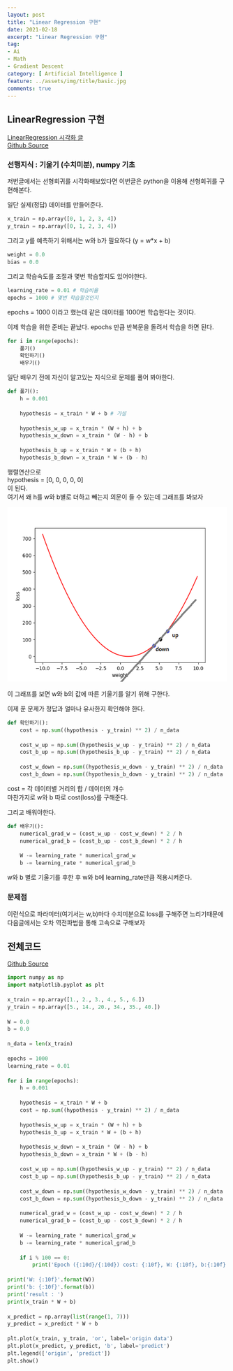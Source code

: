 ```yaml
---
layout: post
title: "Linear Regression 구현"
date: 2021-02-18
excerpt: "Linear Regression 구현"
tag:
- Ai
- Math
- Gradient Descent
category: [ Artificial Intelligence ]
feature: ../assets/img/title/basic.jpg
comments: true
---
```


## LinearRegression 구현

[LinearRegression 시각화 글](https://shsongs.github.io/Linear-Regression/)  
[Github Source](https://github.com/SHSongs/MinimalAI/tree/main/AI/Linear%20regression)

### 선행지식 : 기울기 (수치미분), numpy 기초

저번글에서는 선형회귀를 시각화해보았다면 이번글은 python을 이용해 선형회귀를 구현해본다.  



일단 실제(정답) 데이터를 만들어준다.
```python
x_train = np.array([0, 1, 2, 3, 4])
y_train = np.array([0, 1, 2, 3, 4])
```
그리고 y를 예측하기 위해서는 w와 b가 필요하다 (y = w*x + b)
```python
weight = 0.0
bias = 0.0
```

그리고 학습속도를 조절과 몇번 학습할지도 있어야한다.
```python
learning_rate = 0.01 # 학습비율
epochs = 1000 # 몇번 학습할것인지
```

epochs = 1000 이라고 했는데 같은 데이터를 1000번 학습한다는 것이다.  



이제 학습을 위한 준비는 끝났다. epochs 만큼 반복문을 돌려서 학습을 하면 된다.

```python
for i in range(epochs):
    풀기()
    확인하기()
    배우기()
```

일단 배우기 전에 자신이 알고있는 지식으로 문제를 풀어 봐야한다. 
```python
def 풀기():
    h = 0.001

    hypothesis = x_train * W + b # 가설

    hypothesis_w_up = x_train * (W + h) + b    
    hypothesis_w_down = x_train * (W - h) + b

    hypothesis_b_up = x_train * W + (b + h)
    hypothesis_b_down = x_train * W + (b - h)

```
행렬연산으로  
hypothesis = [0, 0, 0, 0, 0]  
이 된다.  
여기서 왜 h를 w와 b별로 더하고 빼는지 의문이 들 수 있는데 그래프를 봐보자  

<img src="/Images/AI/LRV/06_0.png" height="400">  

이 그래프를 보면 w와 b의 값에 따른 기울기를 알기 위해 구한다.


이제 푼 문제가 정답과 얼마나 유사한지 확인해야 한다.
```python
def 확인하기():
    cost = np.sum((hypothesis - y_train) ** 2) / n_data

    cost_w_up = np.sum((hypothesis_w_up - y_train) ** 2) / n_data
    cost_b_up = np.sum((hypothesis_b_up - y_train) ** 2) / n_data

    cost_w_down = np.sum((hypothesis_w_down - y_train) ** 2) / n_data
    cost_b_down = np.sum((hypothesis_b_down - y_train) ** 2) / n_data
```
cost = 각 데이터별 거리의 합 / 데이터의 개수  
마찬가지로 w와 b 따로 cost(loss)를 구해준다.

그리고 배워야한다. 
```python
def 배우기():
    numerical_grad_w = (cost_w_up - cost_w_down) * 2 / h
    numerical_grad_b = (cost_b_up - cost_b_down) * 2 / h

    W -= learning_rate * numerical_grad_w
    b -= learning_rate * numerical_grad_b

```
w와 b 별로 기울기를 후한 후 w와 b에 learning_rate만큼 적용시켜준다.


### 문제점
이런식으로 파라미터(여기서는 w,b)마다 수치미분으로 loss를 구해주면 느리기때문에 다음글에서는 오차 역전파법을 통해 고속으로 구해보자  



## 전체코드

[Github Source](https://github.com/SHSongs/MinimalAI/tree/main/AI/Linear%20regression)

```python
import numpy as np
import matplotlib.pyplot as plt

x_train = np.array([1., 2., 3., 4., 5., 6.])
y_train = np.array([5., 14., 20., 34., 35., 40.])

W = 0.0
b = 0.0

n_data = len(x_train)

epochs = 1000
learning_rate = 0.01

for i in range(epochs):
    h = 0.001

    hypothesis = x_train * W + b
    cost = np.sum((hypothesis - y_train) ** 2) / n_data

    hypothesis_w_up = x_train * (W + h) + b
    hypothesis_b_up = x_train * W + (b + h)

    hypothesis_w_down = x_train * (W - h) + b
    hypothesis_b_down = x_train * W + (b - h)

    cost_w_up = np.sum((hypothesis_w_up - y_train) ** 2) / n_data
    cost_b_up = np.sum((hypothesis_b_up - y_train) ** 2) / n_data

    cost_w_down = np.sum((hypothesis_w_down - y_train) ** 2) / n_data
    cost_b_down = np.sum((hypothesis_b_down - y_train) ** 2) / n_data

    numerical_grad_w = (cost_w_up - cost_w_down) * 2 / h
    numerical_grad_b = (cost_b_up - cost_b_down) * 2 / h

    W -= learning_rate * numerical_grad_w
    b -= learning_rate * numerical_grad_b

    if i % 100 == 0:
        print('Epoch ({:10d}/{:10d}) cost: {:10f}, W: {:10f}, b:{:10f}'.format(i, epochs, cost, W, b))

print('W: {:10f}'.format(W))
print('b: {:10f}'.format(b))
print('result : ')
print(x_train * W + b)

x_predict = np.array(list(range(1, 7)))
y_predict = x_predict * W + b

plt.plot(x_train, y_train, 'or', label='origin data')
plt.plot(x_predict, y_predict, 'b', label='predict')
plt.legend(['origin', 'predict'])
plt.show()
```










